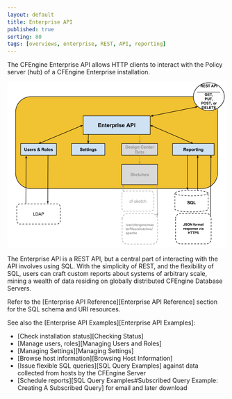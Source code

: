 ```yaml
---
layout: default
title: Enterprise API
published: true
sorting: 80 
tags: [overviews, enterprise, REST, API, reporting]
---
```


The CFEngine Enterprise API allows HTTP clients to interact with the Policy server (hub) 
of a CFEngine Enterprise installation. 

![Enterprise API Overview](enterprise-api-architecture-overview.png)

<!---
In CFEngine Enterprise 3.5 and later, [Multi-Site Query][Multi-Site Queries] 
support allows centralized collection of data from multiple CFEngine 
Enterprise installations and sites.
-->

The Enterprise API is a REST API, but a central part of interacting with the 
API involves using SQL. With the simplicity of REST, and the flexibility of 
SQL, users can craft custom reports about systems of arbitrary scale, mining 
a wealth of data residing on globally distributed CFEngine Database Servers.

Refer to the [Enterprise API Reference][Enterprise API Reference] section for the SQL schema 
and URI resources. 

See also the [Enterprise API Examples][Enterprise API Examples]:

* [Check installation status][Checking Status]
* [Manage users, roles][Managing Users and Roles]
* [Managing Settings][Managing Settings]
* [Browse host information][Browsing Host Information]
* [Issue flexible SQL queries][SQL Query Examples] against data collected from hosts by the CFEngine Server
* [Schedule reports][SQL Query Examples#Subscribed Query Example: Creating A Subscribed Query] for email and later download
